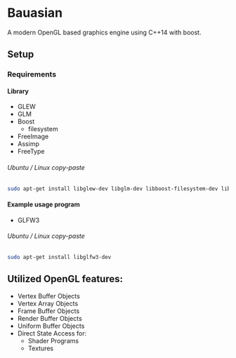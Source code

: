 # Bauasian
A modern OpenGL based graphics engine using C++14 with boost.

## Setup

### Requirements

#### Library
* GLEW
* GLM
* Boost
   * filesystem
* FreeImage
* Assimp
* FreeType

###### Ubuntu / Linux copy-paste
```bash
sudo apt-get install libglew-dev libglm-dev libboost-filesystem-dev libfreeimage-dev libassimp-dev libfreetype6-dev
```

#### Example usage program
* GLFW3

###### Ubuntu / Linux copy-paste
```bash
sudo apt-get install libglfw3-dev
```

## Utilized OpenGL features:
* Vertex Buffer Objects
* Vertex Array Objects
* Frame Buffer Objects
* Render Buffer Objects
* Uniform Buffer Objects
* Direct State Access for:
  * Shader Programs
  * Textures
